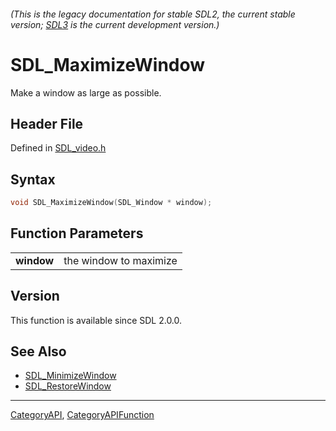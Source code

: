 ###### (This is the legacy documentation for stable SDL2, the current stable version; [SDL3](https://wiki.libsdl.org/SDL3/) is the current development version.)
# SDL_MaximizeWindow

Make a window as large as possible.

## Header File

Defined in [SDL_video.h](https://github.com/libsdl-org/SDL/blob/SDL2/include/SDL_video.h)

## Syntax

```c
void SDL_MaximizeWindow(SDL_Window * window);

```

## Function Parameters

|                |                        |
| -------------- | ---------------------- |
| **window**     | the window to maximize |

## Version

This function is available since SDL 2.0.0.

## See Also

- [SDL_MinimizeWindow](SDL_MinimizeWindow)
- [SDL_RestoreWindow](SDL_RestoreWindow)

----
[CategoryAPI](CategoryAPI), [CategoryAPIFunction](CategoryAPIFunction)

